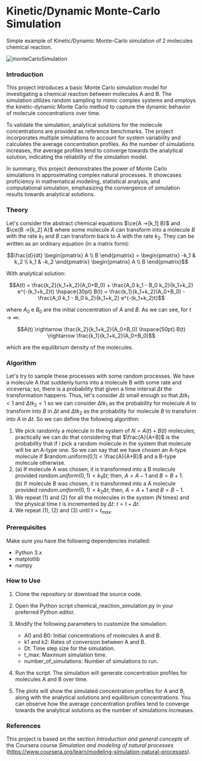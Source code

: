 # Kinetic/Dynamic Monte-Carlo Simulation
 Simple example of Kinetic/Dynamic Monte-Carlo simulation of 2 molecules chemical reaction.

 ![monteCarloSimulation](https://github.com/alessandroAbati/Kinetic-Dynamic-MonteCarlo-Simulation/assets/136715422/9ccb0fc3-d9d1-4941-8a5b-a131b9f7fb0c)

### Introduction
This project introduces a basic Monte Carlo simulation model for investigating a chemical reaction between molecules A and B. The simulation utilizes random sampling to mimic complex systems and employs the kinetic-dynamic Monte Carlo method to capture the dynamic behavior of molecule concentrations over time.

To validate the simulation, analytical solutions for the molecule concentrations are provided as reference benchmarks. The project incorporates multiple simulations to account for system variability and calculates the average concentration profiles. As the number of simulations increases, the average profiles tend to converge towards the analytical solution, indicating the reliability of the simulation model.

In summary, this project demonstrates the power of Monte Carlo simulations in approximating complex natural processes. It showcases proficiency in mathematical modeling, statistical analysis, and computational simulation, emphasizing the convergence of simulation results towards analytical solutions.

### Theory
Let's consider the abstract chemical equations
$\ce{A ->[k_1] B}$ and $\ce{B ->[k_2] A}$
where some molecule $A$ can transform into a molecule $B$ with the rate $k_1$ and $B$ can transform back to $A$ with the rate $k_2$.
They can be written as an ordinary equation (in a matrix form):
```math
\frac{d}{dt} \begin{pmatrix} A \\ B \end{pmatrix} = \begin{pmatrix}
-k_1 & k_2 \\
k_1 & -k_2
\end{pmatrix}
\begin{pmatrix} A \\ B \end{pmatrix}
```

With analytical solution:
```math
A(t) = \frac{k_2}{k_1+k_2}(A_0+B_0) + \frac{A_0 k_1 - B_0 k_2}{k_1+k_2} e^{-(k_1+k_2)t}
\hspace{30pt}
B(t) = \frac{k_1}{k_1+k_2}(A_0+B_0) - \frac{A_0 k_1 - B_0 k_2}{k_1+k_2} e^{-(k_1+k_2)t}
```
where $A_0$ e $B_0$ are the initial concentration of $A$ and $B$.
As we can see, for $t \rightarrow \infty$:
```math
A(t) \rightarrow \frac{k_2}{k_1+k_2}(A_0+B_0) \hspace{50pt} B(t) \rightarrow \frac{k_1}{k_1+k_2}(A_0+B_0)
```
which are the equilibrium density of the molecules.

### Algorithm
Let's try to sample these processes with some random processes.
We have a molecule A that suddenly turns into a molecule B with some rate and viceversa; so, there is a probability that given a time interval $\Delta t$ the transformation happens. Thus, let's consider $\Delta t$ small enough so that $\Delta t k_1 < 1$ and $\Delta t k_2 < 1$ so we can consider $\Delta t k_1$ as the probability for molecule $A$ to transform into $B$ in $\Delta t$ and $\Delta t k_2$ as the probability for molecule $B$ to transform into $A$ in $\Delta t$.
So we can define the following algorithm:
1. We pick randomly a molecule in the system of $N = A(t) + B(t)$ molecules; practically we can do that considering that $\frac{A}{A+B}$ is the probability that if i pick a random molecule in the system that molecule will be an A-type one. So we can say that we have chosen an A-type molecule if $random.uniform(0,1) < \frac{A}{A+B}$ and a B-type molecule otherwise.
2. (a) If molecule A was chosen, it is transformed into a B molecule provided $random.uniform(0,1) < k_1 \Delta t$; then, $A = A - 1$ and $B = B + 1$. <br />
(b) If molecule B was chosen, it is transformed into a A molecule provided $random.uniform(0,1) < k_2 \Delta t$; then, $A = A + 1$ and $B = B - 1$.
3. We repeat (1) and (2) for all the molecules in the system ($N$ times) and the physical time $t$ is incremented by $\Delta t$: $t = t + \Delta t$.
4. We repeat (1), (2) and (3) until $t=t_{max}$.

### Prerequisites
Make sure you have the following dependencies installed:

- Python 3.x
- matplotlib
- numpy

### How to Use
1. Clone the repository or download the source code.

2. Open the Python script chemical_reaction_simulation.py in your preferred Python editor.

3. Modify the following parameters to customize the simulation:

    - A0 and B0: Initial concentrations of molecules A and B.
    - k1 and k2: Rates of conversion between A and B.
    - Dt: Time step size for the simulation.
    - t_max: Maximum simulation time.
    - number_of_simulations: Number of simulations to run.
4. Run the script. The simulation will generate concentration profiles for molecules A and B over time.

5. The plots will show the simulated concentration profiles for A and B, along with the analytical solutions and equilibrium concentrations. You can observe how the average concentration profiles tend to converge towards the analytical solutions as the number of simulations increases.

### References
This project is based on the section *Introduction and general concepts* of the Coursera course *Simulation and modeling of natural processes* (https://www.coursera.org/learn/modeling-simulation-natural-processes).

